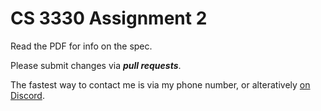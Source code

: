 # CS 3330 Assignment 2

Read the PDF for info on the spec.

Please submit changes via ***pull requests***.

The fastest way to contact me is via my phone number, or alteratively [on Discord](https://discord.gg/xJU4d6vCw8).

